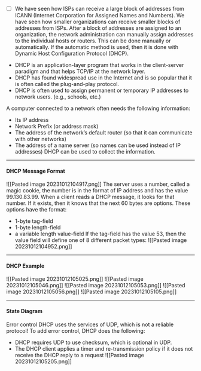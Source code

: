 - [ ] We have seen how ISPs can receive a large block of addresses from ICANN (Internet Corporation for Assigned Names and Numbers).
We have seen how smaller organizations can receive smaller blocks of addresses from ISPs.
After a block of addresses are assigned to an organization, the network administration can manually assign addresses to the individual hosts or routers.
This can be done manually or automatically. If the automatic method is used, then it is done with Dynamic Host Configuration Protocol (DHCP).

* DHCP is an application-layer program that works in the client-server paradigm and that helps TCP/IP at the network layer.
* DHCP has found widespread use in the Internet and is so popular that it is often called the plug-and-play protocol.
* DHCP is often used to assign permanent or temporary IP addresses to network users. (e.g., schools, etc.)

A computer connected to a network often needs the following information:
* Its IP address
* Network Prefix (or address mask)
* The address of the network’s default router (so that it can communicate with other networks)
* The address of a name server (so names can be used instead of IP addresses) DHCP can be used to collect the information.

***
#### DHCP Message Format
![[Pasted image 20231012104917.png]]
The server uses a number, called a magic cookie, the number is in the format of IP address and has the value 99.130.83.99.
When a client reads a DHCP message, it looks for that number.
If it exists, then it knows that the next 60 bytes are options. These options have the format:
* 1-byte tag-field
* 1-byte length-field
* a variable length value-field
If the tag-field has the value 53, then the value field will define one of 8 different packet types:
![[Pasted image 20231012104952.png]]

***
#### DHCP Example
![[Pasted image 20231012105025.png]]
![[Pasted image 20231012105046.png]]
![[Pasted image 20231012105053.png]]
![[Pasted image 20231012105056.png]]
![[Pasted image 20231012105105.png]]

***
#### State Diagram
Error control DHCP uses the services of UDP, which is not a reliable protocol!
To add error control, DHCP does the following:
* DHCP requires UDP to use checksum, which is optional in UDP.
* The DHCP client applies a timer and re-transmission policy if it does not receive the DHCP reply to a request
![[Pasted image 20231012105205.png]]
